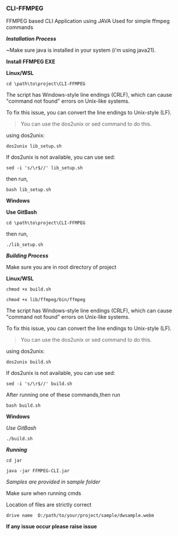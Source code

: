 ### CLI-FFMPEG
FFMPEG based CLI Application using JAVA
Used for simple ffmpeg commands

***Installation Process***

~Make sure java is installed in your system  (i'm using java21). 

**Install FFMPEG EXE**

**Linux/WSL**

```
cd \path\to\project\CLI-FFMPEG
```

The script has Windows-style line endings (CRLF), which can cause "command not found" errors on Unix-like systems.

To fix this issue, you can convert the line endings to Unix-style (LF).

>You can use the dos2unix or sed command to do this.

using dos2unix:
```
dos2unix lib_setup.sh
```

If dos2unix is not available, you can use sed:
```
sed -i 's/\r$//' lib_setup.sh
```

then run,
```
bash lib_setup.sh
```

**Windows**

**Use GitBash**

```
cd \path\to\project\CLI-FFMPEG
```

then run,
```
./lib_setup.sh
```

***Building Process***

Make sure you are in root directory of project

**Linux/WSL**

```
chmod +x build.sh
```
```
chmod +x lib/ffmpeg/bin/ffmpeg
```
The script has Windows-style line endings (CRLF), which can cause "command not found" errors on Unix-like systems.

To fix this issue, you can convert the line endings to Unix-style (LF).

>You can use the dos2unix or sed command to do this.

using dos2unix:
```
dos2unix build.sh
```

If dos2unix is not available, you can use sed:
```
sed -i 's/\r$//' build.sh
```

After running one of these commands,then run

```
bash build.sh
```

**Windows**

*Use GitBash*

```
./build.sh
```

***Running***

```
cd jar
```

```
java -jar FFMPEG-CLI.jar
```

*Samples are provided in sample folder*

Make sure when running cmds 

Location of files are strictly correct
``` 
drive name  D:/path/to/your/project/sample/dwsample.webm
```

**If any issue occur please raise issue**
